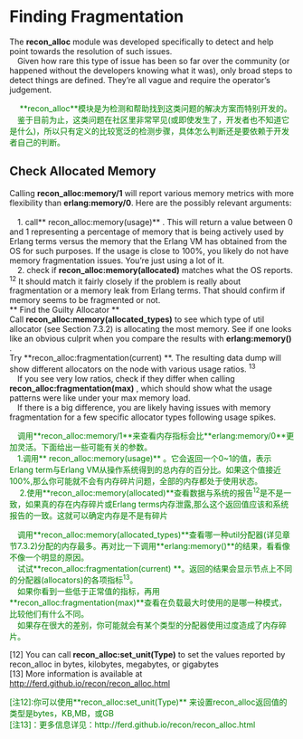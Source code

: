# Finding Fragmentation
The **recon_alloc** module was developed specifically to detect and help point towards the
resolution of such issues.<br>
&emsp;Given how rare this type of issue has been so far over the community (or happened
without the developers knowing what it was), only broad steps to detect things are defined.
They’re all vague and require the operator’s judgement.
<p></p> <font color="green">
&emsp; **recon_alloc**模块是为检测和帮助找到这类问题的解决方案而特别开发的。<br>
&emsp;鉴于目前为止，这类问题在社区里非常罕见(或即使发生了，开发者也不知道它是什么)，所以只有定义的比较宽泛的检测步骤，具体怎么判断还是要依赖于开发者自己的判断。
</font> <p></p>

## Check Allocated Memory
Calling **recon_alloc:memory/1** will report various memory metrics with more flexibility
than **erlang:memory/0**. Here are the possibly relevant arguments:<br>
<br>&emsp;1. call** recon_alloc:memory(usage)** . This will return a value between 0 and 1 representing a percentage of memory that is being actively used by Erlang terms versus
the memory that the Erlang VM has obtained from the OS for such purposes. If the
usage is close to 100%, you likely do not have memory fragmentation issues. You’re
just using a lot of it.
<br>&emsp;2. check if **recon_alloc:memory(allocated)** matches what the OS reports. <sup>12</sup> It should
match it fairly closely if the problem is really about fragmentation or a memory leak
from Erlang terms.
That should confirm if memory seems to be fragmented or not.<br>
** Find the Guilty Allocator **<br>
Call **recon_alloc:memory(allocated_types)** to see which type of util allocator (see Section 7.3.2) is allocating the most memory. See if one looks like an obvious culprit when you
compare the results with **erlang:memory()** .<br>
Try **recon_alloc:fragmentation(current) **. The resulting data dump will show different allocators on the node with various usage ratios. <sup>13</sup>
<br>&emsp;If you see very low ratios, check if they differ when calling **recon_alloc:fragmentation(max)** ,
which should show what the usage patterns were like under your max memory load.
<br>&emsp;If there is a big difference, you are likely having issues with memory fragmentation for a few specific allocator types following usage spikes.
<p></p> <font color="green">
&emsp;调用**recon_alloc:memory/1**来查看内存指标会比**erlang:memory/0**更加灵活。下面给出一些可能有关的参数。<br>
&emsp;1.调用** recon_alloc:memory(usage)** 。它会返回一个0~1的值，表示Erlang term与Erlang VM从操作系统得到的总内存的百分比。如果这个值接近100%,那么你可能就不会有内存碎片问题，全部的内存都处于使用状态。<br>
&emsp; 2.使用**recon_alloc:memory(allocated)**查看数据与系统的报告<sup>12</sup>是不是一致，如果真的存在内存碎片或Erlang terms内存泄露,那么这个返回值应该和系统报告的一致。这就可以确定内存是不是有碎片<br>
</font> <p></p>

<p></p> <font color="green">
&emsp;调用**recon_alloc:memory(allocated_types)**查看哪一种util分配器(详见章节7.3.2)分配的内存最多。再对比一下调用**erlang:memory()**的结果，看看像不像一个明显的原因。<br>
&emsp;试试**recon_alloc:fragmentation(current) **。返回的结果会显示节点上不同的分配器(allocators)的各项指标<sup>13</sup>。<br>
&emsp;如果你看到一些低于正常值的指标，再用**recon_alloc:fragmentation(max)**查看在负载最大时使用的是哪一种模式，比较他们有什么不同。<br>
&emsp;如果存在很大的差别，你可能就会有某个类型的分配器使用过度造成了内存碎片。
</font> <p></p>



[12] You can call **recon_alloc:set_unit(Type)** to set the values reported by recon_alloc in bytes,
kilobytes, megabytes, or gigabytes<br>
[13] More information is available at http://ferd.github.io/recon/recon_alloc.html
<p></p> <font color="green">
[注12]:你可以使用**recon_alloc:set_unit(Type)** 来设置recon_alloc返回值的类型是bytes，KB,MB，或GB<br>
[注13]：更多信息详见：http://ferd.github.io/recon/recon_alloc.html
</font> <p></p>
